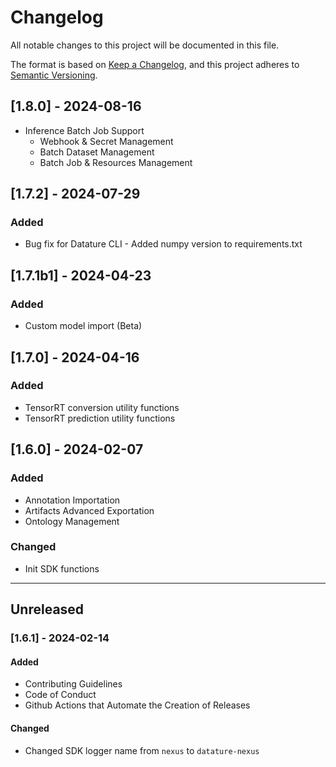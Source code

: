 # Changelog

All notable changes to this project will be documented in this file.

The format is based on [Keep a Changelog](https://keepachangelog.com/en/1.0.0/),
and this project adheres to [Semantic Versioning](https://semver.org/spec/v2.0.0.html).

## [1.8.0] - 2024-08-16

- Inference Batch Job Support
  - Webhook & Secret Management
  - Batch Dataset Management
  - Batch Job & Resources Management

## [1.7.2] - 2024-07-29

### Added

- Bug fix for Datature CLI - Added numpy version to requirements.txt

## [1.7.1b1] - 2024-04-23

### Added

- Custom model import (Beta)

## [1.7.0] - 2024-04-16

### Added

- TensorRT conversion utility functions
- TensorRT prediction utility functions

## [1.6.0] - 2024-02-07

### Added

- Annotation Importation
- Artifacts Advanced Exportation
- Ontology Management

### Changed

- Init SDK functions

---

## Unreleased

### [1.6.1] - 2024-02-14

#### Added

- Contributing Guidelines
- Code of Conduct
- Github Actions that Automate the Creation of Releases

#### Changed

- Changed SDK logger name from `nexus` to `datature-nexus`
